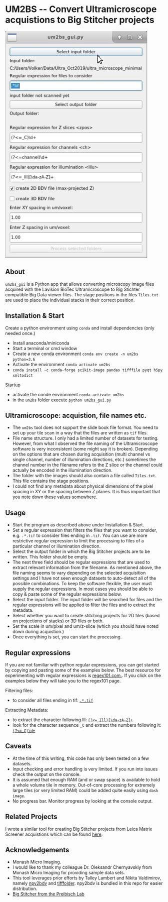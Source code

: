# UM2BS -- Convert Ultramicroscope acquistions to Big Stitcher projects

![screenshot](./illustrations/um2bs_gui.JPG)

## About

`um2bs_gui` is a Python app that allows converting microscopy image files acquired with the Lavision BioTec Ultramicroscope to Big Stichter compatible Big Data viewer files. The stage positions in the files `Tiles.txt` are used to place the individual
stacks in their correct position.


## Installation & Start

Create a python environment using `conda` and install dependencies (only needed once.)

* Install anaconda/miniconda
* Start a terminal or cmd window
* Create a new conda environment `conda env create -n um2bs python=3.6`
* Activate the environment `conda activate um2bs`
* `conda install -c conda-forge scikit-image pandas tifffile pyqt h5py xmltodict`

Startup

* activate the conde environment `conda activate um2bs`
* in the `um2bs` folder execute `python um2bs_gui.py`

## Ultramicroscope: acquistion, file names etc. 

* The `um2bs` tool does not support the slide book file format. You need to set up your tile scan in a way that the files are written as `tif` files.
* File name structure. I only had a limited number of datasets for testing. However, from what I observed the file naming of the Ultramicroscope software is very inconsistent (some might say it is broken). Depending on the options that are chosen during acquisition (multi channel vs single channel, number of illumination directions, etc.) sometimes the channel number in the filename refers to the Z slice or the channel could actually be encoded in the illumination direction.
* The folder with the images should also contain a file called `Tiles.txt`. This file contains the stage positions.
* I could not find any metadata about physical dimensions of the pixel spacing in XY or the spacing between Z planes. It is thus important that you note down these values
somewhere.

## Usage

* Start the program as described above under Installation & Start.
* Set a regular expression that filters the files that you want to consider, e.g. `.*.tif` to consider files ending in `.tif`. You can use are more restrictive regular expression to limit the processing to files of a particular channel or illumination direction.
* Select the output folder in which the Big Stitcher projects are to be written. This folder should be empty.
* The next three field should be regular expressions that are used to extract relevant information from the filename. As mentioned above, the file naming seems to vary depending on the selected acquisition settings and I have not seen enough datasets to auto-detect all of the possible combinations. To keep the software flexible, the user must supply the regular expressions. In most cases you should be able to copy & paste some of the regular expressions below.
* Select the input folder. The input folder will be searched for files and the regular expressions will be applied to filter the files and to extract the metadata.
* Select whether you want to create stitching projects for 2D files (based on projections of stacks) or 3D files or both.
* Set the scale in um/pixel and um/z-slice (which you should have noted down during acquistion.)
* Once everything is set, you can start the processing.

## Regular expressions

If you are not familiar with python regular expressions, you can get started by copying and pasting some of the examples below. The best resource for experimenting with regular expressions is [regex101.com.](https://regex101.com). If you click on the examples below they will take you to the regex101 page.

Filtering files:
* to consider all files ending in tif: [`.*.tif`](https://regex101.com/r/mP31CL/1)

Extracting Metadata:
* to extract the character following Ill: [`(?<=_Ill)[\da-zA-Z]+`](https://regex101.com/r/sk8w3u/1/)
* look for the character sequence `_C` and extract the numbers following it: 
[`(?<=_C)\d+`](https://regex101.com/r/HGR2iZ/1)

## Caveats

* At the time of this writing, this code has only been tested on a few datasets.
* Input checking and error handling is very limited. If you run into issues check the output on the console.
* It is assumed that enough RAM (and or swap space) is available to hold a whole volume tile in memory. Out-of-core processing for extremely large tiles (or very limited RAM) could be added quite easily using `dask image`.
* No progress bar. Monitor progress by looking at the console output.

## Related Projects

I wrote a similar tool for creating Big Stitcher projects from Leica Matrix Screener acquistions which can be found [here](https://github.com/VolkerH/LeicaMatrixScreener2BigStitcher).

## Acknowledgements

* Monash Micro Imaging.
* I would like to thank my colleague Dr. Oleksandr Chernyavskiy from Monash Micro Imaging for providing sample data sets.
* This tool leverages prior efforts by Talley Lambert and Nikita Valdimirov, namely [npy2bdv](https://github.com/nvladimus/npy2bdv) and [tifffolder](https://github.com/tlambert03/tifffolder). npy2bdv is bundled in this repo for easier distribution.
* [Big Stitcher from the Preibisch Lab](https://www.nature.com/articles/s41592-019-0501-0)
